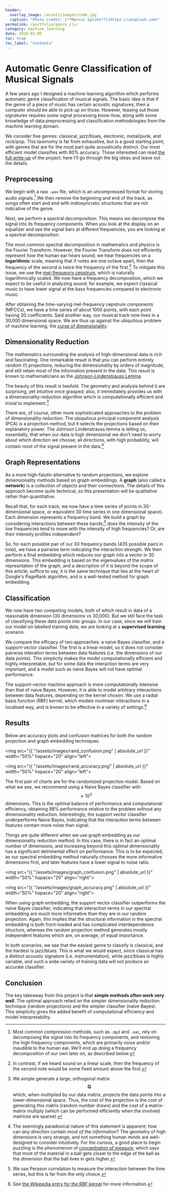 ```yaml
---
header:
  overlay_image: /assets/images/code.jpg
  caption: "Photo credit: [**Marcus Spiske**](https://unsplash.com)"
permalink: /portfolio/genre_cls/
category: machine_learning
date: 2018-01-05
toc: true
toc_label: "Contents"
---
```


# Automatic Genre Classification of Musical Signals

A few years ago I designed a machine learning algorithm which performs automatic
genre classification of musical signals. The basic idea is that if the genre of
a piece of music has certain acoustic signatures, then a computer should be able
to pick up on those. However, teasing out those signatures requires some signal
processing know-how, along with some knowledge of data preprocessing and
classification methodologies from the machine learning domain. 

We consider five genres: classical, jazz/blues, electronic, metal/punk, and
rock/pop. This taxonomy is far from exhaustive, but is a good starting point,
with genres that are for the most part quite acoustically distinct. Our most
efficient model classifies with 80% accuracy. Those interested can read
[the full write-up][1] of the project; here I'll go through the big ideas and
leave out the details.

## Preprocessing

We begin with a raw `.wav` file, which is an uncompressed format for storing
audio signals.[^fnote1] We then remove the beginning and end of the track, as
songs often start and end with indiosyncratic structures that are not indicative
of the genre.

Next, we perform a spectral decomposition. This means we decompose the signal
into its frequency components. When you look at the display on an equalizer and
see the signal bars at different frequencies, you are looking at a spectral
decomposition.

The most common spectral decomposition in mathematics and physics is the Fourier
Transform. However, the Fourier Transform does not efficiently represent how the
human ear hears sound; we hear frequencies on a **logarithmic** scale, meaning
that if notes are one octave apart, then the frequency of the second is twice
the frequency of the first.[^fnote2] To mitigate this issue, we use the
[mel-frequency cepstrum][2], which is naturally logarithmically scaled. We now
have a frequency decomposition, which we expect to be useful in analyzing sound;
for example, we expect classical music to have lower signal at the bass
frequencies compared to electronic music.

After obtaining the time-varying mel-frequency cepstrum components (MFCCs), we
have a time series of about 1000 points, with each point having 30
coefficients. Said another way, our musical track now lives in a 30,000
dimensional space. We are thus up against the ubiquitous problem of machine
learning, the [curse of dimensionality][3].

## Dimensionality Reduction

The mathematics surrounding the analysis of high-dimensional data is rich and
fascinating. One remarkable result is that you can perform entirely random (!)
projections, reducing the dimensionality by orders of magnitude, and still
retain most of the information present in the data. This result is known to
mathematicians as the [Johnson-Lindenstrauss Lemma][4].

The beauty of this result is twofold. The geometry and analysis behind it are
surprising, yet intuitive once grasped; also, it immediately provides us with a
dimensionality-reduction algorithm which is computationally efficient and
trivial to implement.[^fnote4]

There are, of course, other more sophisticated approaches to the problem of
dimensionality reduction. The ubiquitous principal component analysis (PCA) is a
projection method, but it selects the projections based on their explanatory
power. The Johnson Lindenstrauss lemma is telling us, essentially, that when our
data is high dimensional we don't need to worry about which direction we choose;
all directions, with high probability, will contain most of the signal
present in the data.[^fnote3]

## Graph Representations

As a more high-falutin alternative to random projections, we explore
dimensionality methods based on graph embeddings. A **graph** (also called a
**network**) is a collection of objects and their connections. The details of
this approach become quite technical, so this presentation will be qualitative
rather than quantitative.

Recall that, for each track, we now have a time series of points in
30-dimensional space, or equivalent 30 time series in one dimensional
space). Each dimension represents a frequency band. We build a graph by
considering interactions between these bands;[^fnote5] does the intensity of the
low frequencies tend to move with the intensity of high frequencies? Or, are
their intensity profiles independent? 

So, for each possible pair of our 30 frequency bands (435 possible pairs in
total), we have a pairwise term indicating the interaction strength. We then
perform a final embedding which reduces our graph into a vector in 30
dimensions. This embedding is based on the eigenvalues of the matrix
represntation of the graph, and a description of it is beyond the scope of this
article; suffice to say, it is the same technique that lies at the heart of
Google's PageRank algorithm, and is a well-tested method for graph embedding.

## Classification

We now have two competing models, both of which result in data of a reasonable
dimension (30 dimensions vs 30,000). But we still face the task of classifying
these data points into groups. In our case, since we will train our model on
labelled training data, we are looking at a **supervised learning** scenario.

We compare the efficacy of two approaches: a naive Bayes classifier, and a
support-vector classifier. The first is a linear model, so it does not consider
pairwise interation terms between data features (i.e. the dimensions of our data
points). This simplicity makes the model computationally efficient and highly
interpretable, but for some data the interaction terms are very important, and a
model such as naive Bayes will not have optimal performance.

The support-vector machine approach is more computationally intensive than that
of naive Bayes. However, it is able to model arbitrary interactions between data
features, depending on the kernel chosen. We use a radial basis function (RBF)
kernel, which models nonlinear interactions in a localised way, and is known to
be effective in a variety of settings.[^fnote6]

## Results

Below are accuracy plots and confusion matrices for both the random projection
and graph embedding techniques. 

<img src="{{ "/assets/images/rand_confusion.png" | absolute_url }}"
width="50%" hspace="20" align="left">

<img src="{{ "/assets/images/rand_accuracy.png" | absolute_url }}"
width="50%" hspace="20" align="left"> 

The first pair of charts are for the randomized projection model. Based on what
we see, we recommend using a Naive Bayes classifier with $$\approx 10^3$$
dimensions. This is the optimal balance of performance and computational
efficiency, obtaining 98% performance relative to the problem without any
dimensionality reduction. Interestingly, the support vector classifier
underperforms Naive Bayes, indicating that the interaction terms between
features contain more noise than signal.

Things are quite different when we use graph embedding as our dimensionality
reduction method. In this case, there is in fact an optimal number of
dimensions, and increasing beyond this optimal dimensionality has a significant
detrimental effect on performance. This is to be expected, as our spectral
embedding method naturally chooses the more informative dimensions first, and
later features have a lower signal to noise ratio.

<img src="{{ "/assets/images/graph_confusion.png" | absolute_url }}"
width="50%" hspace="20" align="right">

<img src="{{ "/assets/images/graph_accuracy.png" | absolute_url }}"
width="50%" hspace="20" align="right"> 

When using graph embedding, the support vector classifier outperforms the naive
Bayes classifier, indicating that interaction terms in our spectral embedding
are much more informative than they are in our random projection. Again, this
implies that the structural information in the spectral embedding is both
front-loaded and has complicated interdependence structure, whereas the random
projection method generates mostly independent features which are, on average,
of equal importance.

In both scenarios, we see that the easiest genre to classify is classical, and
the hardest is jazz/blues. This is what we would expect, since classical has a
distinct acoustic signature (i.e. instrumentation), while jazz/blues is highly
variable, and such a wide variety of training data will not produce an accurate
classifier.

## Conclusion

The key takeaway from this project is that **simple methods often work very
well**. The optimal approach relied on the simpler dimensionality reduction
technique (random projections) and the simpler classifier (naive Bayes). This
simplicity gives the added benefit of computational efficiency and model
interpretability.


<!------------------------------- FOOTER ------------------------------------->

[1]: /assets/docs/genre_classification.pdf

[2]: https://en.wikipedia.org/wiki/Mel-frequency_cepstrum

[3]: https://en.wikipedia.org/wiki/Curse_of_dimensionality

[4]: https://en.wikipedia.org/wiki/Johnson-Lindenstrauss_lemma

[5]: https://terrytao.wordpress.com/2010/01/03/254a-notes-1-concentration-of-measure/

[6]: https://en.wikipedia.org/wiki/Radial_basis_function_kernel

[^fnote1]: Most common compression methods, such as `.mp3` and `.aac`, rely on
	decomposing the signal into its frequency components, and removing the high
	frequency components, which are primarily noise and/or inaudible to the
	human ear. We'll end up doing a frequency decomposition of our own later on,
	as described below.

[^fnote2]: In contrast, if we heard sound on a linear scale, then the frequency
    of the second note would be some fixed amount above the first.
	
[^fnote3]: The seemingly paradoxical nature of this statement is apparent; how
    can *any direction* contain *most of the information*? The geometry of high
    dimensions is very strange, and not something human minds are well-designed
    to consider intuitively. For the curious, a good place to begin puzzling is
    the phenomenon of [concentration of measure][5], which says that most of the
    material in a ball gets closer to the edge of the ball as the dimension that
    the ball lives in gets higher.
	
[^fnote4]: We simple generate a large, orthogonal matrix $$\mathbf{Q}$$ which,
	when multiplied by our data matrix, projects the data points into a
	lower-dimensional space. Thus, the cost of the projection is the cost of
	generating this matrix (random number draws) and the cost of a matrix-matrix
	multiply (which can be performed efficiently when the involved matrices are
	sparse).

[^fnote5]:We use Perason correlation to measure the interaction between the time
	series, but this is far from the only choice.
	
[^fnote6]: See [the Wikipedia entry for the RBF kernel][6] for more information.
